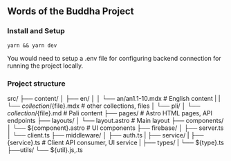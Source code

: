 ## Words of the Buddha Project

### Install and Setup

```
yarn && yarn dev
```

You would need to setup a .env file for configuring backend connection for running the project locally.

### Project structure

src/
├── content/
│   ├── en/
│   │   └── an/an1.1-10.mdx            # English content
|   |   └── ${collection}/${file}.mdx  # other collections, files
│   └── pli/
│       └── ${collection}/${file}.md   # Pali content
├── pages/                             # Astro HTML pages, API endpoints
├── layouts/
│   └── layout.astro                   # Main layout
├── components/
│   └── ${component}.astro             # UI components
├── firebase/
│   ├── server.ts
│   └── client.ts
├── middleware/
│   ├── auth.ts
|
├── service/
|   ├── {service}.ts                   # Client API consumer, UI service
|
├── types/
|   └── ${type}.ts
├──utils/
    └── ${util}.js,.ts